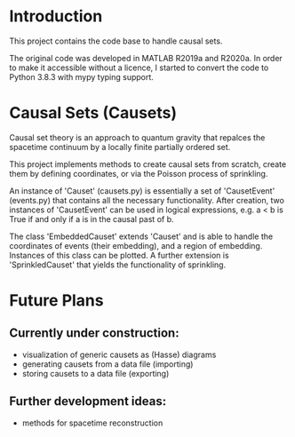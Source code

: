 # Introduction
This project contains the code base to handle causal sets.

The original code was developed in MATLAB R2019a and R2020a. In order to make it accessible without a licence, I started to convert the code to Python 3.8.3 with mypy typing support.

# Causal Sets (Causets)
Causal set theory is an approach to quantum gravity that repalces the spacetime continuum by a locally finite partially ordered set. 

This project implements methods to create causal sets from scratch, create them by defining coordinates, or via the Poisson process of sprinkling. 

An instance of 'Causet' (causets.py) is essentially a set of 'CausetEvent' (events.py) that contains all the necessary functionality. After creation, two instances of 'CausetEvent' can be used in logical expressions, e.g.
a < b is True if and only if a is in the causal past of b.

The class 'EmbeddedCauset' extends 'Causet' and is able to handle the coordinates of events (their embedding), and a region of embedding. Instances of this class can be plotted. A further extension is 'SprinkledCauset' that yields the functionality of sprinkling. 

# Future Plans
## Currently under construction:
- visualization of generic causets as (Hasse) diagrams
- generating causets from a data file (importing)
- storing causets to a data file (exporting)

## Further development ideas:
- methods for spacetime reconstruction
